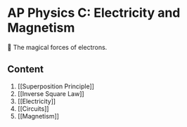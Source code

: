 # AP Physics C: Electricity and Magnetism

🧲 The magical forces of electrons.

## Content

1. [[Superposition Principle]]
2. [[Inverse Square Law]]
3. [[Electricity]]
4. [[Circuits]]
5. [[Magnetism]]
